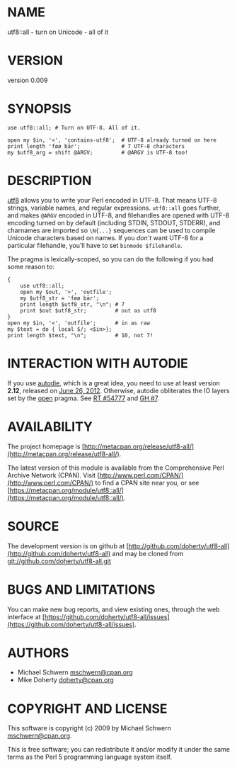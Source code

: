 # NAME

utf8::all - turn on Unicode - all of it

# VERSION

version 0.009

# SYNOPSIS

    use utf8::all; # Turn on UTF-8. All of it.

    open my $in, '<', 'contains-utf8';  # UTF-8 already turned on here
    print length 'føø bār';             # 7 UTF-8 characters
    my $utf8_arg = shift @ARGV;         # @ARGV is UTF-8 too!

# DESCRIPTION

[utf8](http://search.cpan.org/perldoc?utf8) allows you to write your Perl encoded in UTF-8. That means UTF-8
strings, variable names, and regular expressions. `utf8::all` goes further, and
makes `@ARGV` encoded in UTF-8, and filehandles are opened with UTF-8 encoding
turned on by default (including STDIN, STDOUT, STDERR), and charnames are
imported so `\N{...}` sequences can be used to compile Unicode characters based
on names. If you _don't_ want UTF-8 for a particular filehandle, you'll have to
set `binmode $filehandle`.

The pragma is lexically-scoped, so you can do the following if you had some
reason to:

    {
        use utf8::all;
        open my $out, '>', 'outfile';
        my $utf8_str = 'føø bār';
        print length $utf8_str, "\n"; # 7
        print $out $utf8_str;         # out as utf8
    }
    open my $in, '<', 'outfile';      # in as raw
    my $text = do { local $/; <$in>};
    print length $text, "\n";         # 10, not 7!

# INTERACTION WITH AUTODIE

If you use [autodie](http://search.cpan.org/perldoc?autodie), which is a great idea, you need to use at least version
__2.12__, released on [June 26, 2012](https://metacpan.org/source/PJF/autodie-2.12/Changes\#L3).
Otherwise, autodie obliterates the IO layers set by the [open](http://search.cpan.org/perldoc?open) pragma. See
[RT \#54777](https://rt.cpan.org/Ticket/Display.html?id=54777) and
[GH \#7](https://github.com/doherty/utf8-all/issues/7).

# AVAILABILITY

The project homepage is [http://metacpan.org/release/utf8-all/](http://metacpan.org/release/utf8-all/).

The latest version of this module is available from the Comprehensive Perl
Archive Network (CPAN). Visit [http://www.perl.com/CPAN/](http://www.perl.com/CPAN/) to find a CPAN
site near you, or see [https://metacpan.org/module/utf8::all/](https://metacpan.org/module/utf8::all/).

# SOURCE

The development version is on github at [http://github.com/doherty/utf8-all](http://github.com/doherty/utf8-all)
and may be cloned from [git://github.com/doherty/utf8-all.git](git://github.com/doherty/utf8-all.git)

# BUGS AND LIMITATIONS

You can make new bug reports, and view existing ones, through the
web interface at [https://github.com/doherty/utf8-all/issues](https://github.com/doherty/utf8-all/issues).

# AUTHORS

- Michael Schwern <mschwern@cpan.org>
- Mike Doherty <doherty@cpan.org>

# COPYRIGHT AND LICENSE

This software is copyright (c) 2009 by Michael Schwern <mschwern@cpan.org>.

This is free software; you can redistribute it and/or modify it under
the same terms as the Perl 5 programming language system itself.
